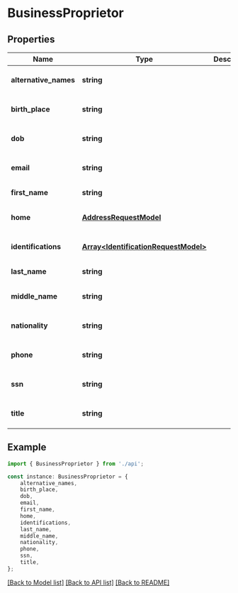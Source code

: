 # BusinessProprietor


## Properties

Name | Type | Description | Notes
------------ | ------------- | ------------- | -------------
**alternative_names** | **string** |  | [optional] [default to undefined]
**birth_place** | **string** |  | [optional] [default to undefined]
**dob** | **string** |  | [optional] [default to undefined]
**email** | **string** |  | [optional] [default to undefined]
**first_name** | **string** |  | [default to undefined]
**home** | [**AddressRequestModel**](AddressRequestModel.md) |  | [optional] [default to undefined]
**identifications** | [**Array&lt;IdentificationRequestModel&gt;**](IdentificationRequestModel.md) |  | [optional] [default to undefined]
**last_name** | **string** |  | [default to undefined]
**middle_name** | **string** |  | [optional] [default to undefined]
**nationality** | **string** |  | [optional] [default to undefined]
**phone** | **string** |  | [optional] [default to undefined]
**ssn** | **string** |  | [optional] [default to undefined]
**title** | **string** |  | [optional] [default to undefined]

## Example

```typescript
import { BusinessProprietor } from './api';

const instance: BusinessProprietor = {
    alternative_names,
    birth_place,
    dob,
    email,
    first_name,
    home,
    identifications,
    last_name,
    middle_name,
    nationality,
    phone,
    ssn,
    title,
};
```

[[Back to Model list]](../README.md#documentation-for-models) [[Back to API list]](../README.md#documentation-for-api-endpoints) [[Back to README]](../README.md)
